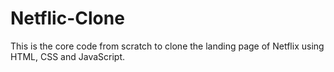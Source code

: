 # Netflic-Clone
This is the core code from scratch to clone the landing page of Netflix using HTML, CSS and JavaScript.
